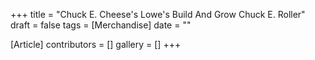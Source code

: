 +++
title = "Chuck E. Cheese's Lowe's Build And Grow Chuck E. Roller"
draft = false
tags = [Merchandise]
date = ""

[Article]
contributors = []
gallery = []
+++